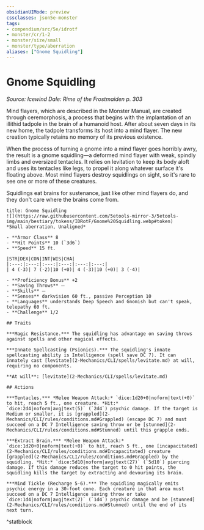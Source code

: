 ```yaml
---
obsidianUIMode: preview
cssclasses: json5e-monster
tags:
- compendium/src/5e/idrotf
- monster/cr/1-2
- monster/size/small
- monster/type/aberration
aliases: ["Gnome Squidling"]
---
```

# Gnome Squidling
*Source: Icewind Dale: Rime of the Frostmaiden p. 303*  

Mind flayers, which are described in the Monster Manual, are created through ceremorphosis, a process that begins with the implantation of an illithid tadpole in the brain of a humanoid host. After about seven days in its new home, the tadpole transforms its host into a mind flayer. The new creation typically retains no memory of its previous existence.

When the process of turning a gnome into a mind flayer goes horribly awry, the result is a gnome squidling—a deformed mind flayer with weak, spindly limbs and oversized tentacles. It relies on levitation to keep its body aloft and uses its tentacles like legs, to propel it along whatever surface it's floating above. Most mind flayers destroy squidlings on sight, so it's rare to see one or more of these creatures.

Squidlings eat brains for sustenance, just like other mind flayers do, and they don't care where the brains come from.

```ad-statblock
title: Gnome Squidling
![](https://raw.githubusercontent.com/5etools-mirror-3/5etools-img/main/bestiary/tokens/IDRotF/Gnome%20Squidling.webp#token)
*Small aberration, Unaligned*

- **Armor Class** 8
- **Hit Points** 10 (`3d6`)
- **Speed** 15 ft.

|STR|DEX|CON|INT|WIS|CHA|
|:---:|:---:|:---:|:---:|:---:|:---:|
| 4 (-3)| 7 (-2)|10 (+0)| 4 (-3)|10 (+0)| 3 (-4)|

- **Proficiency Bonus** +2
- **Saving Throws** ⏤
- **Skills** ⏤
- **Senses** darkvision 60 ft., passive Perception 10
- **Languages** understands Deep Speech and Gnomish but can't speak, telepathy 60 ft.
- **Challenge** 1/2

## Traits

***Magic Resistance.*** The squidling has advantage on saving throws against spells and other magical effects.

***Innate Spellcasting (Psionics).*** The squidling's innate spellcasting ability is Intelligence (spell save DC 7). It can innately cast [levitate](2-Mechanics/CLI/spells/levitate.md) at will, requiring no components.

**At will**: [levitate](2-Mechanics/CLI/spells/levitate.md)

## Actions

***Tentacles.*** *Melee Weapon Attack:* `dice:1d20+0|noform|text(+0)` to hit, reach 5 ft., one creature. *Hit:* `dice:2d4|noform|avg|text(5)` (`2d4`) psychic damage. If the target is Medium or smaller, it is [grappled](2-Mechanics/CLI/rules/conditions.md#Grappled) (escape DC 7) and must succeed on a DC 7 Intelligence saving throw or be [stunned](2-Mechanics/CLI/rules/conditions.md#Stunned) until this grapple ends.

***Extract Brain.*** *Melee Weapon Attack:* `dice:1d20+0|noform|text(+0)` to hit, reach 5 ft., one [incapacitated](2-Mechanics/CLI/rules/conditions.md#Incapacitated) creature [grappled](2-Mechanics/CLI/rules/conditions.md#Grappled) by the squidling. *Hit:* `dice:5d10|noform|avg|text(27)` (`5d10`) piercing damage. If this damage reduces the target to 0 hit points, the squidling kills the target by extracting and devouring its brain.

***Mind Tickle (Recharge 5-6).*** The squidling magically emits psychic energy in a 30-foot cone. Each creature in that area must succeed on a DC 7 Intelligence saving throw or take `dice:1d4|noform|avg|text(2)` (`1d4`) psychic damage and be [stunned](2-Mechanics/CLI/rules/conditions.md#Stunned) until the end of its next turn.
```
^statblock
